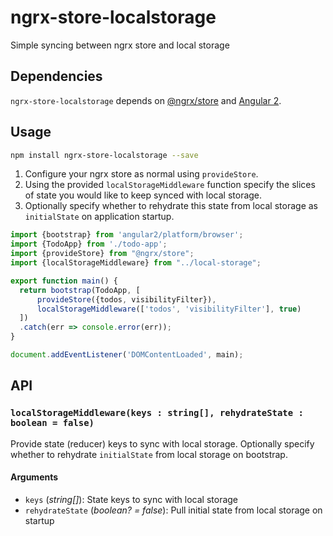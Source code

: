 # ngrx-store-localstorage
Simple syncing between ngrx store and local storage

## Dependencies
`ngrx-store-localstorage` depends on [@ngrx/store](https://github.com/ngrx/store) and [Angular 2](https://github.com/angular/angular).

## Usage
```bash
npm install ngrx-store-localstorage --save
```

1. Configure your ngrx store as normal using `provideStore`. 
2. Using the provided `localStorageMiddleware` function specify the slices of state you would like to keep synced with local storage. 
3. Optionally specify whether to rehydrate this state from local storage as `initialState` on application startup.

```ts
import {bootstrap} from 'angular2/platform/browser';
import {TodoApp} from './todo-app';
import {provideStore} from "@ngrx/store";
import {localStorageMiddleware} from "../local-storage";

export function main() {
  return bootstrap(TodoApp, [
      provideStore({todos, visibilityFilter}),
      localStorageMiddleware(['todos', 'visibilityFilter'], true)
  ])
  .catch(err => console.error(err));
}

document.addEventListener('DOMContentLoaded', main);
```

## API
### `localStorageMiddleware(keys : string[], rehydrateState : boolean = false)`
Provide state (reducer) keys to sync with local storage. Optionally specify whether to rehydrate `initialState` from local storage on bootstrap.

#### Arguments
* `keys` \(*string[]*): State keys to sync with local storage
* `rehydrateState` \(*boolean? = false*): Pull initial state from local storage on startup